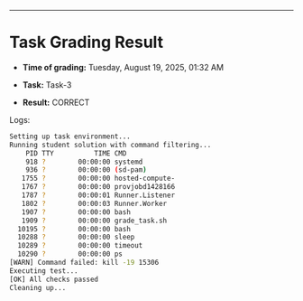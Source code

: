 
---
# Task Grading Result

- **Time of grading:** Tuesday, August 19, 2025, 01:32 AM

- **Task:** Task-3

- **Result:** CORRECT


Logs:
```bash
Setting up task environment...
Running student solution with command filtering...
    PID TTY          TIME CMD
    918 ?        00:00:00 systemd
    936 ?        00:00:00 (sd-pam)
   1755 ?        00:00:00 hosted-compute-
   1767 ?        00:00:00 provjobd1428166
   1787 ?        00:00:01 Runner.Listener
   1802 ?        00:00:03 Runner.Worker
   1907 ?        00:00:00 bash
   1909 ?        00:00:00 grade_task.sh
  10195 ?        00:00:00 bash
  10288 ?        00:00:00 sleep
  10289 ?        00:00:00 timeout
  10290 ?        00:00:00 ps
[WARN] Command failed: kill -19 15306
Executing test...
[OK] All checks passed
Cleaning up...
```
